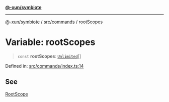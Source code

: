 [**@-xun/symbiote**](../../../README.md)

***

[@-xun/symbiote](../../../README.md) / [src/commands](../README.md) / rootScopes

# Variable: rootScopes

> `const` **rootScopes**: [`Unlimited`](../../configure/enumerations/UnlimitedGlobalScope.md#unlimited)[]

Defined in: [src/commands/index.ts:14](https://github.com/Xunnamius/symbiote/blob/5aba0025b9a2417f80cab078fc2ddb0b25903903/src/commands/index.ts#L14)

## See

[RootScope](../../configure/enumerations/UnlimitedGlobalScope.md)
